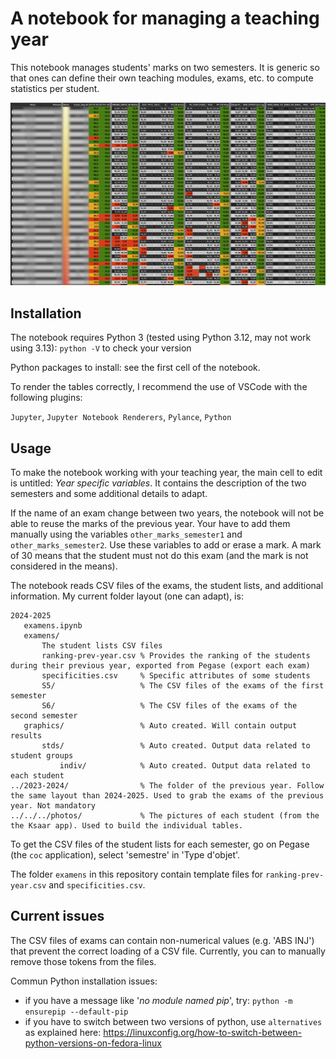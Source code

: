 #  A notebook for managing a teaching year

This notebook manages students' marks on two semesters.
It is generic so that ones can define their own teaching modules, exams, etc. to compute statistics per student.

![](pics/example.png)


## Installation

The notebook requires Python 3 (tested using Python 3.12, may not work using 3.13):
`python -V` to check your version


Python packages to install: see the first cell of the notebook.


To render the tables correctly, I recommend the use of VSCode with the following plugins:

`Jupyter`, `Jupyter Notebook Renderers`, `Pylance`, `Python`


## Usage

To make the notebook working with your teaching year, the main cell to edit is untitled: *Year specific variables*. It contains the description of the two semesters and some additional details to adapt.

If the name of an exam change between two years, the notebook will not be able to reuse the marks of the previous year. Your have to add them manually using the variables `other_marks_semester1` and `other_marks_semester2`. Use these variables to add or erase a mark. A mark of 30 means that the student must not do this exam (and the mark is not considered in the means).

The notebook reads CSV files of the exams, the student lists, and additional information.
My current folder layout (one can adapt), is:

```
2024-2025
   examens.ipynb
   examens/
       The student lists CSV files
       ranking-prev-year.csv % Provides the ranking of the students during their previous year, exported from Pegase (export each exam)
       specificities.csv     % Specific attributes of some students
       S5/                   % The CSV files of the exams of the first semester
       S6/                   % The CSV files of the exams of the second semester
   graphics/                 % Auto created. Will contain output results
       stds/                 % Auto created. Output data related to student groups
           indiv/            % Auto created. Output data related to each student
../2023-2024/                % The folder of the previous year. Follow the same layout than 2024-2025. Used to grab the exams of the previous year. Not mandatory
../../../photos/             % The pictures of each student (from the the Ksaar app). Used to build the individual tables.
```

To get the CSV files of the student lists for each semester, go on Pegase (the `coc` application), select 'semestre' in 'Type d'objet'.

The folder `examens` in this repository contain template files for `ranking-prev-year.csv` and `specificities.csv`.

## Current issues

The CSV files of exams can contain non-numerical values (e.g. 'ABS INJ') that prevent the correct loading of a CSV file. Currently, you can to manually remove those tokens from the files.


Commun Python installation issues:
- if you have a message like '*no module named pip*', try: `python -m ensurepip --default-pip`
- if you have to switch between two versions of python, use `alternatives` as explained here: https://linuxconfig.org/how-to-switch-between-python-versions-on-fedora-linux

